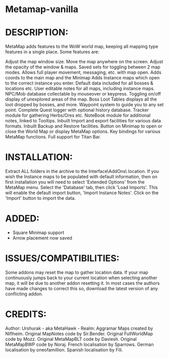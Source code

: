 # Metamap-vanilla


DESCRIPTION:
============
MetaMap adds features to the WoW world map, keeping all mapping type features in a single place.
Some features are:

Adjust the map window size.
Move the map anywhere on the screen.
Adjust the opacity of the window & maps.
Saved sets for toggling between 2 map modes.
Allows full player movement, messaging, etc. with map open.
Adds coords to the main map and the Minimap
Adds Instance maps which open to the correct instance you enter.
Default data included for all bosses & locations etc.
User editable notes for all maps, including instance maps.
NPC/Mob database collectable by mouseover or keypress.
Toggling on/off display of unexplored areas of the map.
Boss Loot Tables displays all the loot dropped by bosses, and more.
Waypoint system to guide you to any set point.
Complete Quest logger with optional history database.
Tracker module for gathering Herbs/Ores etc.
NoteBook module for additional notes, linked to Tooltips.
Inbuilt Import and export facilities for various data formats.
Inbuilt Backup and Restore facilities.
Button on Minimap to open or close the World Map or display MetaMap options.
Key bindings for various MetaMap functions.
Full support for Titan Bar.

INSTALLATION:
=============
Extract ALL folders in the archive to the Interface\AddOns\ location. If you wish the Instance maps to be populated with default information, then on first installation you will need to select 'Extended Options' from the MetaMap menu. 
Select the 'Database' tab, then click 'Load Imports'. This will enable the default import button, 'Import Instance Notes'. Click on the 'Import' button to import the data. 

ADDED:
======

- Square Minimap support
- Arrow placement now saved


ISSUES/COMPATIBILITIES:
=======================
Some addons may reset the map to gather location data.
If your map continuously jumps back to your current location when selecting another map,
it will be due to another addon resetting it. In most cases the authors have made changes
to correct this so, download the latest version of any conflicting addon.

CREDITS:
========
Author: Urshurak - aka MetaHawk - Realm: Aggramar
Maps created by Niflheim.
Original MapNotes code by Sir.Bender.
Original FullWorldMap code by Mozz.
Original MetaMapBLT code by Daviesh.
Original MetaMapBWP code by Noraj.
French localisation by Sparrows.
German localisation by oneofamillion.
Spanish localisation by Fili.
